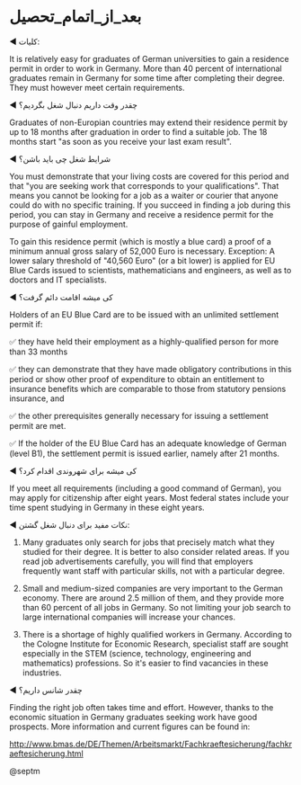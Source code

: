 # بعد_از_اتمام_تحصیل

◀️ کلیات:

It is relatively easy for graduates of German universities to gain a residence permit in order to work in Germany. More than 40 percent of international graduates remain in Germany for some time after completing their degree. They must however meet certain requirements.

◀️ چقدر وقت داریم دنبال شغل بگردیم؟

Graduates of non-Europian countries may extend their residence permit by up to 18 months after graduation in order to find a suitable job. The 18 months start "as soon as you receive your last exam result".

◀️ شرایط شغل چی باید باشن؟

You must demonstrate that your living costs are covered for this period and that "you are seeking work that corresponds to your qualifications". That means you cannot be looking for a job as a waiter or courier that anyone could do with no specific training. If you succeed in finding a job during this period, you can stay in Germany and receive a residence permit for the purpose of gainful employment. 

To gain this residence permit (which is mostly a blue card) a proof of a minimum annual gross salary of 52,000 Euro is necessary. Exception: A lower salary threshold of "40,560 Euro" (or a bit lower) is applied for EU Blue Cards issued to scientists, mathematicians and engineers, as well as to doctors and IT specialists.

◀️ کی میشه اقامت دائم گرفت؟

Holders of an EU Blue Card are to be issued with an unlimited settlement permit if:

✅ they have held their employment as a highly-qualified person for more than 33 months

✅ they can demonstrate that they have made obligatory contributions in this period or show other proof of expenditure to obtain an entitlement to insurance benefits which are comparable to those from statutory pensions insurance, and

✅ the other prerequisites generally necessary for issuing a settlement permit are met.

✅ If the holder of the EU Blue Card has an adequate knowledge of German (level B1), the settlement permit is issued earlier, namely after 21 months.

◀️ کی میشه برای شهروندی اقدام کرد؟

If you meet all requirements (including a good command of German), you may apply for citizenship after eight years. Most federal states include your time spent studying in Germany in these eight years.

◀️ نکات مفید برای دنبال شغل گشتن:
 
1. Many graduates only search for jobs that precisely match what they studied for their degree. It is better to also consider related areas. If you read job advertisements carefully, you will find that employers frequently want staff with particular skills, not with a particular degree.

2. Small and medium-sized companies are very important to the German economy. There are around 2.5 million of them, and they provide more than 60 percent of all jobs in Germany. So not limiting your job search to large international companies will increase your chances.

3. There is a shortage of highly qualified workers in Germany. According to the Cologne Institute for Economic Research, specialist staff are sought especially in the STEM (science, technology, engineering and mathematics) professions. So it's easier to find vacancies in these industries.

◀️ چقدر شانس داریم؟

Finding the right job often takes time and effort. However, thanks to the economic situation in Germany graduates seeking work have good prospects. More information and current figures can be found in:

http://www.bmas.de/DE/Themen/Arbeitsmarkt/Fachkraeftesicherung/fachkraeftesicherung.html

@septm